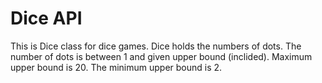 # Dice API

This is Dice class for dice games. Dice holds the numbers of dots. The number of dots is between 1 and given upper bound (inclided). Maximum upper bound is 20. The minimum upper bound is 2.

